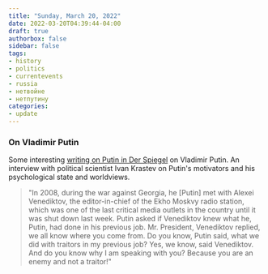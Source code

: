 ```yaml
---
title: "Sunday, March 20, 2022"
date: 2022-03-20T04:39:44-04:00
draft: true
authorbox: false
sidebar: false
tags:
- history
- politics
- currentevents
- russia
- нетвойне
- нетпутину
categories:
- update
---
```


### On Vladimir Putin

Some interesting [writing on Putin in Der Spiegel](https://www.spiegel.de/international/world/ivan-krastev-on-russia-s-invasion-of-ukraine-putin-lives-in-historic-analogies-and-metaphors-a-1d043090-1111-4829-be90-c20fd5786288) on Vladimir Putin. An interview with political scientist Ivan Krastev on Putin's motivators and his psychological state and worldviews.

> "In 2008, during the war against Georgia, he [Putin] met with Alexei Venediktov, the editor-in-chief of the Ekho Moskvy radio station, which was one of the last critical media outlets in the country until it was shut down last week. Putin asked if Venediktov knew what he, Putin, had done in his previous job. Mr. President, Venediktov replied, we all know where you come from. Do you know, Putin said, what we did with traitors in my previous job? Yes, we know, said Venediktov. And do you know why I am speaking with you? Because you are an enemy and not a traitor!"

